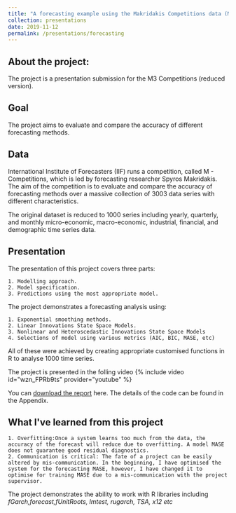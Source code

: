 ```yaml
---
title: "A forecasting example using the Makridakis Competitions data (M3-compressed)"
collection: presentations
date: 2019-11-12
permalink: /presentations/forecasting
---
```

## About the project:
  The project is a presentation submission for the M3 Competitions (reduced version).

## Goal
  The project aims to evaluate and compare the accuracy of different forecasting methods.

## Data
  International Institute of Forecasters (IIF) runs a competition, called M - Competitions, which is led by forecasting researcher Spyros Makridakis. The aim of the competition is to evaluate and compare the accuracy of forecasting methods over a massive collection of 3003 data series with different characteristics.

  The original dataset is reduced to 1000 series including yearly, quarterly, and monthly micro-economic, macro-economic, industrial, financial, and demographic time series data.

## Presentation
  The presentation of this project covers three parts:

    1. Modelling approach.
    2. Model specification.
    3. Predictions using the most appropriate model.

  The project demonstrates a forecasting analysis using:

    1. Exponential smoothing methods.
    2. Linear Innovations State Space Models.
    3. Nonlinear and Heteroscedastic Innovations State Space Models
    4. Selections of model using various metrics (AIC, BIC, MASE, etc)

  All of these were achieved by creating appropriate customised functions in R to analyse 1000 time series.

  The project is presented in the folling video
    {% include video id="wzn_FPRb9ts" provider="youtube" %}

  You can [download the report](https://minhphan88.github.io/assets/forecastingreport.pdf) here. The details of the code can be found in the Appendix.

## What I've learned from this project
    1. Overfitting:Once a system learns too much from the data, the accuracy of the forecast will reduce due to overfitting. A model MASE does not guarantee good residual diagnostics.
    2. Communication is critical: The fate of a project can be easily altered by mis-communication. In the beginning, I have optimised the system for the forecasting MASE, however, I have changed it to optimise for training MASE due to a mis-communication with the project supervisor.

  The project demonstrates the ability to work with R libraries including *fGarch,forecast,fUnitRoots, lmtest, rugarch, TSA, x12 etc*

